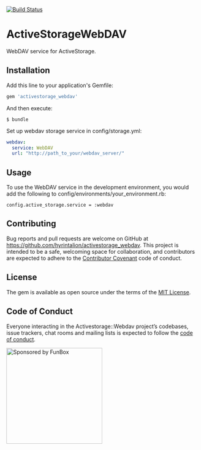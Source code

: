 [![Build Status](https://travis-ci.org/hyrintalion/activestorage-webdav.svg?branch=master)](https://travis-ci.org/hyrintalion/activestorage-webdav)

# ActiveStorageWebDAV

WebDAV service for ActiveStorage.

## Installation

Add this line to your application's Gemfile:

```ruby
gem 'activestorage_webdav'
```

And then execute:

    $ bundle

Set up webdav storage service in config/storage.yml:

```yml
webdav:
  service: WebDAV
  url: "http://path_to_your/webdav_server/"
```

## Usage

To use the WebDAV service in the development environment, you would add the following to config/environments/your_environment.rb:

```ruby.
config.active_storage.service = :webdav
```

## Contributing

Bug reports and pull requests are welcome on GitHub at https://github.com/hyrintalion/activestorage_webdav. This project is intended to be a safe, welcoming space for collaboration, and contributors are expected to adhere to the [Contributor Covenant](http://contributor-covenant.org) code of conduct.

## License

The gem is available as open source under the terms of the [MIT License](https://opensource.org/licenses/MIT).

## Code of Conduct

Everyone interacting in the Activestorage::Webdav project’s codebases, issue trackers, chat rooms and mailing lists is expected to follow the [code of conduct](https://github.com/[USERNAME]/activestorage_webdav/blob/master/CODE_OF_CONDUCT.md).


<a href="https://funbox.ru">
  <img src="https://funbox.ru/badges/sponsored_by_funbox.svg" alt="Sponsored by FunBox" width=250 />
</a>

